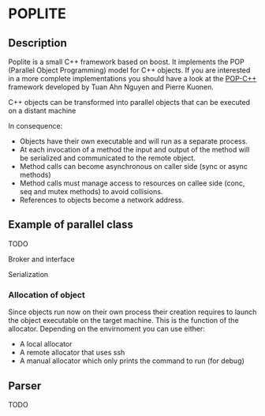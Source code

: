 POPLITE
=======

Description
-----------
Poplite is a small C++ framework based on boost. It implements the POP (Parallel Object Programming) model for C++ objects. If you are interested in a more complete implementations you should have a look at the [POP-C++](https://github.com/pop-team/pop-cpp) framework developed by Tuan Ahn Nguyen and Pierre Kuonen.

C++ objects can be transformed into parallel objects that can be executed on a distant machine

In consequence:
- Objects have their own executable and will run as a separate process.
- At each invocation of a method the input and output of the method will be serialized and communicated to the remote object.
- Method calls can become asynchronous on caller side (sync or async methods)
- Method calls must manage access to resources on callee side (conc, seq and mutex methods) to avoid collisions. 
- References to objects become a network address.

Example of parallel class
-------------------------
TODO

Broker and interface


Serialization

### Allocation of object
Since objects run now on their own process their creation requires to launch the object executable on the target machine. This is the function of the allocator. Depending on the envirnoment you can use either:
- A local allocator
- A remote allocator that uses ssh
- A manual allocator which only prints the command to run (for debug)

Parser
------
TODO



